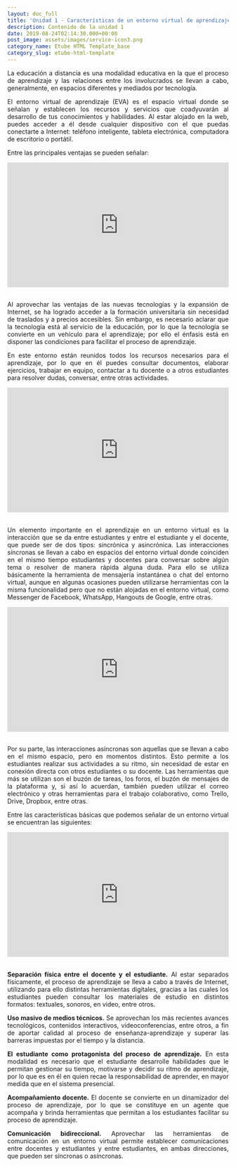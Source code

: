 ```yaml
---
layout: doc_full
title: 'Unidad 1 - Características de un entorno virtual de aprendizaje'
description: Contenido de la unidad 1
date: 2019-08-24T02:14:30.000+00:00
post_image: assets/images/service-icon3.png
category_name: Etube HTML Template_base
category_slug: etube-html-template
---
```

<p align="justify">La educación a distancia es una modalidad educativa en la que el proceso de aprendizaje y las relaciones entre los involucrados se llevan a cabo, generalmente, en espacios diferentes y mediados por tecnología. </p>
<p align="justify">El entorno virtual de aprendizaje (EVA) es el espacio virtual donde se señalan y establecen los recursos y servicios que coadyuvarán al desarrollo de tus conocimientos y habilidades. Al estar alojado en la web, puedes acceder a él desde cualquier dispositivo con el que puedas conectarte a Internet: teléfono inteligente, tableta electrónica, computadora de escritorio o portátil.</p> 
<p align="justify">Entre las principales ventajas se pueden señalar: </p>
<div style="width: 100%;"><div style="position: relative; padding-bottom: 56.25%; padding-top: 0; height: 0;"><iframe frameborder="0" width="1200px" height="675px" style="position: absolute; top: 0; left: 0; width: 100%; height: 100%;" src="https://view.genial.ly/5d5f65fe9bd0781008ed306c" type="text/html" allowscriptaccess="always" allowfullscreen="true" scrolling="yes" allownetworking="all"></iframe> </div> </div>
<br/>
<p align="justify">Al aprovechar las ventajas de las nuevas tecnologías y la expansión de Internet, se ha logrado acceder a la formación universitaria sin necesidad de traslados y a precios accesibles. Sin embargo, es necesario aclarar que la tecnología está al servicio de la educación, por lo que la tecnología se convierte en un vehículo para el aprendizaje; por ello el énfasis está en disponer las condiciones para facilitar el proceso de aprendizaje. </p>
<p align="justify">En este entorno están reunidos todos los recursos necesarios para el aprendizaje, por lo que en él puedes consultar documentos, elaborar ejercicios, trabajar en equipo, contactar a tu docente o a otros estudiantes para resolver dudas, conversar, entre otras actividades. </p>
<div style="width: 100%;"><div style="position: relative; padding-bottom: 56.25%; padding-top: 0; height: 0;"><iframe frameborder="0" width="1200px" height="675px" style="position: absolute; top: 0; left: 0; width: 100%; height: 100%;" src="https://view.genial.ly/5d5f6feb9bd0781008ed3138" type="text/html" allowscriptaccess="always" allowfullscreen="true" scrolling="yes" allownetworking="all"></iframe> </div> </div>
<br/>
<p align="justify">Un elemento importante en el aprendizaje en un entorno virtual es la interacción que se da entre estudiantes y entre el estudiante y el docente, que puede ser de dos tipos: sincrónica y asincrónica. Las interacciones síncronas se llevan a cabo en espacios del entorno virtual donde coinciden en el mismo tiempo estudiantes y docentes para conversar sobre algún tema o resolver de manera rápida alguna duda. Para ello se utiliza básicamente la herramienta de mensajería instantánea o chat del entorno virtual, aunque en algunas ocasiones pueden utilizarse herramientas con la misma funcionalidad pero que no están alojadas en el entorno virtual, como Messenger de Facebook, WhatsApp, Hangouts de Google, entre otras. </p>
<div style="width: 100%;"><div style="position: relative; padding-bottom: 56.25%; padding-top: 0; height: 0;"><iframe frameborder="0" width="1200px" height="675px" style="position: absolute; top: 0; left: 0; width: 100%; height: 100%;" src="https://view.genial.ly/5d60d2a66e51fb0fe2450d7e" type="text/html" allowscriptaccess="always" allowfullscreen="true" scrolling="yes" allownetworking="all"></iframe> </div> </div>
<br/>
<p align="justify">Por su parte, las interacciones asíncronas son aquellas que se llevan a cabo en el mismo espacio, pero en momentos distintos. Esto permite a los estudiantes realizar sus actividades a su ritmo, sin necesidad de estar en conexión directa con otros estudiantes o su docente. Las herramientas que más se utilizan son el buzón de tareas, los foros, el buzón de mensajes de la plataforma y, si así lo acuerdan, también pueden utilizar el correo electrónico y otras herramientas para el trabajo colaborativo, como Trello, Drive, Dropbox, entre otras. </p>
<p align="justify">Entre las características básicas que podemos señalar de un entorno virtual se encuentran las siguientes: </p>
<div style="width: 100%;"><div style="position: relative; padding-bottom: 56.25%; padding-top: 0; height: 0;"><iframe frameborder="0" width="1200px" height="675px" style="position: absolute; top: 0; left: 0; width: 100%; height: 100%;" src="https://view.genial.ly/5d5f72c583d45a0fdcca1659" type="text/html" allowscriptaccess="always" allowfullscreen="true" scrolling="yes" allownetworking="all"></iframe> </div> </div>
<br/>
<p align="justify"><b>Separación física entre el docente y el estudiante.</b> Al estar separados físicamente, el proceso de aprendizaje se lleva a cabo a través de Internet, utilizando para ello distintas herramientas digitales, gracias a las cuales los estudiantes pueden consultar los materiales de estudio en distintos formatos: textuales, sonoros, en video, entre otros.  </p>
<p align="justify"><b>Uso masivo de medios técnicos.</b> Se aprovechan los más recientes avances tecnológicos, contenidos interactivos, videoconferencias, entre otros, a fin de aportar calidad al proceso de enseñanza-aprendizaje y superar las barreras impuestas por el tiempo y la distancia. </p>
<p align="justify"><b>El estudiante como protagonista del proceso de aprendizaje.</b> En esta modalidad es necesario que el estudiante desarrolle habilidades que le permitan gestionar su tiempo, motivarse y decidir su ritmo de aprendizaje, por lo que es en él en quien recae la responsabilidad de aprender, en mayor medida que en el sistema presencial. </p>
<p align="justify"><b>Acompañamiento docente.</b> El docente se convierte en un dinamizador del proceso de aprendizaje, por lo que se constituye en un agente que acompaña y brinda herramientas que permitan a los estudiantes facilitar su proceso de aprendizaje. </p>
<p align="justify"><b>Comunicación bidireccional.</b> Aprovechar las herramientas de comunicación en un entorno virtual permite establecer comunicaciones entre docentes y estudiantes y entre estudiantes, en ambas direcciones, que pueden ser síncronas o asíncronas. </p>